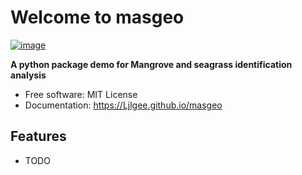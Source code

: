 # Welcome to masgeo


[![image](https://img.shields.io/pypi/v/masgeo.svg)](https://pypi.python.org/pypi/masgeo)


**A python package demo for Mangrove and seagrass identification analysis**


-   Free software: MIT License
-   Documentation: <https://Ljlgee.github.io/masgeo>
    

## Features

-   TODO
